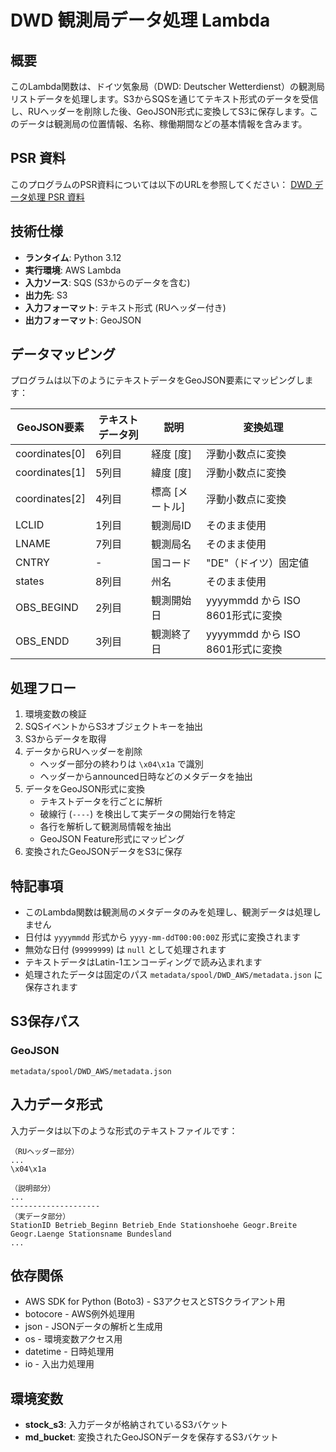 # DWD 観測局データ処理 Lambda

## 概要
このLambda関数は、ドイツ気象局（DWD: Deutscher Wetterdienst）の観測局リストデータを処理します。S3からSQSを通じてテキスト形式のデータを受信し、RUヘッダーを削除した後、GeoJSON形式に変換してS3に保存します。このデータは観測局の位置情報、名称、稼働期間などの基本情報を含みます。

## PSR 資料
このプログラムのPSR資料については以下のURLを参照してください：
[DWD データ処理 PSR 資料](https://docs.google.com/spreadsheets/d/1P3x-w3AeOLF8Zixh4emQDWSqA_iEndvVmIal1-ksUHk/edit?gid=1071559637#gid=1071559637)


## 技術仕様
- **ランタイム**: Python 3.12
- **実行環境**: AWS Lambda
- **入力ソース**: SQS (S3からのデータを含む)
- **出力先**: S3
- **入力フォーマット**: テキスト形式 (RUヘッダー付き)
- **出力フォーマット**: GeoJSON

## データマッピング
プログラムは以下のようにテキストデータをGeoJSON要素にマッピングします：

| GeoJSON要素 | テキストデータ列 | 説明 | 変換処理 |
|--------------|----------------|----------------|----------------|
| coordinates[0] | 6列目 | 経度 [度] | 浮動小数点に変換 |
| coordinates[1] | 5列目 | 緯度 [度] | 浮動小数点に変換 |
| coordinates[2] | 4列目 | 標高 [メートル] | 浮動小数点に変換 |
| LCLID | 1列目 | 観測局ID | そのまま使用 |
| LNAME | 7列目 | 観測局名 | そのまま使用 |
| CNTRY | - | 国コード | "DE"（ドイツ）固定値 |
| states | 8列目 | 州名 | そのまま使用 |
| OBS_BEGIND | 2列目 | 観測開始日 | yyyymmdd から ISO 8601形式に変換 |
| OBS_ENDD | 3列目 | 観測終了日 | yyyymmdd から ISO 8601形式に変換 |

## 処理フロー
1. 環境変数の検証
2. SQSイベントからS3オブジェクトキーを抽出
3. S3からデータを取得
4. データからRUヘッダーを削除
   - ヘッダー部分の終わりは `\x04\x1a` で識別
   - ヘッダーからannounced日時などのメタデータを抽出
5. データをGeoJSON形式に変換
   - テキストデータを行ごとに解析
   - 破線行 (`----`) を検出して実データの開始行を特定
   - 各行を解析して観測局情報を抽出
   - GeoJSON Feature形式にマッピング
6. 変換されたGeoJSONデータをS3に保存

## 特記事項
- このLambda関数は観測局のメタデータのみを処理し、観測データは処理しません
- 日付は `yyyymmdd` 形式から `yyyy-mm-ddT00:00:00Z` 形式に変換されます
- 無効な日付 (`99999999`) は `null` として処理されます
- テキストデータはLatin-1エンコーディングで読み込まれます
- 処理されたデータは固定のパス `metadata/spool/DWD_AWS/metadata.json` に保存されます

## S3保存パス
### GeoJSON
```
metadata/spool/DWD_AWS/metadata.json
```

## 入力データ形式
入力データは以下のような形式のテキストファイルです：

```
（RUヘッダー部分）
...
\x04\x1a

（説明部分）
...
--------------------
（実データ部分）
StationID Betrieb_Beginn Betrieb_Ende Stationshoehe Geogr.Breite Geogr.Laenge Stationsname Bundesland
...
```

## 依存関係
- AWS SDK for Python (Boto3) - S3アクセスとSTSクライアント用
- botocore - AWS例外処理用
- json - JSONデータの解析と生成用
- os - 環境変数アクセス用
- datetime - 日時処理用
- io - 入出力処理用

## 環境変数
- **stock_s3**: 入力データが格納されているS3バケット
- **md_bucket**: 変換されたGeoJSONデータを保存するS3バケット
